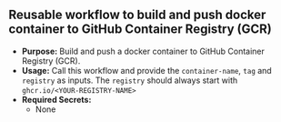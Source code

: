 ## Reusable workflow to build and push docker container to GitHub Container Registry (GCR)

   - **Purpose:** Build and push a docker container to GitHub Container Registry (GCR).
   - **Usage:** Call this workflow and provide the `container-name`, `tag` and `registry` as inputs. The `registry` should always start with `ghcr.io/<YOUR-REGISTRY-NAME>`
   - **Required Secrets:**
     - None